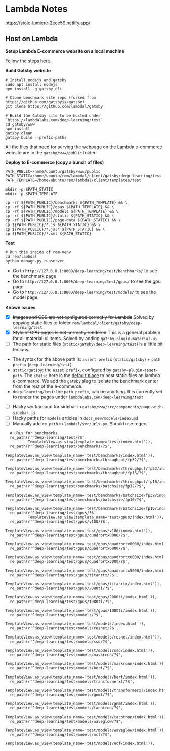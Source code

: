 # Lambda Notes

https://stoic-lumiere-2ece59.netlify.app/


<!-- ## Step Up (Ubuntu)

__Install Node.js and npm__ (Follow the steps [here](https://linuxize.com/post/how-to-install-node-js-on-ubuntu-18.04/))

```
sudo apt install nodejs

$ node -v
v12.16.3

$ npm -v
6.14.4
```


__Install Gatsby__

```
npm install -g gatsby-cli

$ gatsby -v
Gatsby CLI version: 2.12.34
```

__Clone repo__


```
git clone https://github.com/lambdal/gatsby
```

__Create Environment Variables__

Create two ".env" files inside of `gatsby/www`. Add a couple of environment variables to the files.

`.env.development`: the environment file for `gatsby develop`

`.env.production`: the environment file for `gatsby build`

These are the environment variables:

```
GATSBY_SCREENSHOT_PLACEHOLDER=true
GITHUB_API_TOKEN=YOUR_TOKEN_HERE
```

[Here](https://github.com/gatsbyjs/gatsby/tree/master/www#working-with-the-starter-library) is the guide to create `GITHUB_API_TOKEN`, the Github personal access token. The `GATSBY_SCREENSHOT_PLACEHOLDER` variable makes the build a lot faster by skipping screenshot generation.


## Build and Test Locally

Follow the steps below and visit the page at `http://localhost:8000/` (develop) or `http://localhost:9000/` (build)

```
# Comment https://github.com/lambdal/gatsby/blob/master/www/src/components/page-with-sidebar.js#L14
# Uncomment https://github.com/lambdal/gatsby/blob/master/www/src/components/page-with-sidebar.js#L17
# Otherwise sidebar cannot display properly

# Remove prefix path "http://127.0.0.1:8000/deep-learning/test/" from all article links in 
# https://github.com/lambdal/gatsby/blob/master/docs_new/models/index.md
# Otherwise model articles cannot display properly

cd gatsby/www
npm install

# development build
gatsby clean
gatsby develop

# production build 
# Comment out https://github.com/lambdal/gatsby/blob/master/www/gatsby-config.js#L82
# Comment out https://github.com/lambdal/gatsby/blob/master/www/gatsby-config.js#L382 - #387
# Otherwise build will fail 
gatsby clean
gatsby build
gatsby serve
```

Notice all the files that need for serving the webpage are inside `gatsby/www/public`. You can simply upload this folder to `netlify` for a public test. Here is an example: https://stoic-lumiere-2ece59.netlify.app/ -->


## Host on Lambda

__Setup Lambda E-commerce website on a local machine__

Follow the steps [here](https://github.com/lambdal/rem/tree/master/lambdal). 


__Build Gatsby website__

```
# Install nodejs and gatsby
sudo apt install nodejs
npm install -g gatsby-cli

# Clone benchmark site repo (forked from https://github.com/gatsbyjs/gatsby)
git clone https://github.com/lambdal/gatsby

# Build the Gatsby site to be hosted under `https://lambdalabs.com/deep-learning/test`
cd gatsby/www
npm install
gatsby clean
gatsby build --prefix-paths
```

All the files that need for serving the webpage on the Lambda e-commerce website are in the `gatsby/www/public` folder. 

__Deploy to E-commerce (copy a bunch of files)__

```
PATH_PUBLIC=/home/ubuntu/gatsby/www/public
PATH_STATIC=/home/ubuntu/rem/lambdal/client/gatsby/deep-learning/test
PATH_TEMPLATE=/home/ubuntu/rem/lambdal/client/templates/test

mkdir -p $PATH_STATIC
mkdir -p $PATH_TEMPLATE

cp -rf ${PATH_PUBLIC}/benchmarks ${PATH_TEMPLATE} && \
cp -rf ${PATH_PUBLIC}/gpus ${PATH_TEMPLATE} && \
cp -rf ${PATH_PUBLIC}/models ${PATH_TEMPLATE} && \
cp -rf ${PATH_PUBLIC}/static ${PATH_STATIC} && \
cp -rf ${PATH_PUBLIC}/page-data ${PATH_STATIC} && \
cp ${PATH_PUBLIC}/*.js ${PATH_STATIC} && \
cp ${PATH_PUBLIC}/*.js.* ${PATH_STATIC} && \
cp ${PATH_PUBLIC}/*.xml ${PATH_STATIC}
```

__Test__

```
# Run this inside of rem-venv
cd rem/lambdal
python manage.py runserver
```

* Go to `http://127.0.0.1:8000/deep-learning/test/benchmarks/` to see the benchmark page
* Go to `http://127.0.0.1:8000/deep-learning/test/gpus/` to see the gpu page
* Go to `http://127.0.0.1:8000/deep-learning/test/models/` to see the model page

__Known Issues__

- [x] <s>Images and CSS are not configured correctly for Lambda</s> Solved by copying static files to folder `rem/lambdal/client/gatsby/deep-learning/test`
- [x] <s>Style of GPU pages is not correctly rendered</s> This is a general problem for all material-ui items. Solved by adding `gatsby-plugin-material-ui` 
- [ ] The path for static files (`static/gatsby/deep-learning/test`) is a little bit tedious. 
* The syntax for the above path is: `assert prefix` (`static/gatsby`) + `path prefix` (`deep-learning/test`).
* `static/gatsby`: the `asset prefix`, configured by `gatsby-plugin-asset-path`. The `static` here is the [default place](https://github.com/lambdal/rem/blob/master/lambdal/svr/settings.py#L111) to host static files on lambda e-commerce. We add the `gatsby` slug to isolate the benchmark center from the rest of the e-commerce. 
* `deep-learning/test`: the `path prefix`, can be anything. It is currently set to render the pages under `lambdalabs.com/deep-learning/test`
- [ ] Hacky workaround for sidebar in `gatsby/www/src/components/page-with-sidebar.js`. 
- [ ] Hacky paths for `models` articles in `docs_new/models/index.md`
- [ ] Manually add `re_path` in `lambdal/svr/urls.py`. Should use regex. 
```
  # URLs for benchmarks
  re_path(r'^deep-learning/test/?$',
          TemplateView.as_view(template_name='test/index.html')),
  re_path(r'^deep-learning/test/benchmarks/?$',
          TemplateView.as_view(template_name='test/benchmarks/index.html')),
  re_path(r'^deep-learning/test/benchmarks/throughput/fp32/?$',
          TemplateView.as_view(template_name='test/benchmarks/throughput/fp32/index.html')),
  re_path(r'^deep-learning/test/benchmarks/throughput/fp16/?$',
          TemplateView.as_view(template_name='test/benchmarks/throughput/fp16/index.html')),
  re_path(r'^deep-learning/test/benchmarks/batchsize/fp32/?$',
          TemplateView.as_view(template_name='test/benchmarks/batchsize/fp32/index.html')),
  re_path(r'^deep-learning/test/benchmarks/batchsize/fp16/?$',
          TemplateView.as_view(template_name='test/benchmarks/batchsize/fp16/index.html')),                        
  re_path(r'^deep-learning/test/gpus/?$',
          TemplateView.as_view(template_name='test/gpus/index.html')),
  re_path(r'^deep-learning/test/gpus/v100/?$',
          TemplateView.as_view(template_name='test/gpus/v100/index.html')),
  re_path(r'^deep-learning/test/gpus/quadrortx8000/?$',
          TemplateView.as_view(template_name='test/gpus/quadrortx8000/index.html')), 
  re_path(r'^deep-learning/test/gpus/quadrortx6000/?$',
          TemplateView.as_view(template_name='test/gpus/quadrortx6000/index.html')),
  re_path(r'^deep-learning/test/gpus/quadrortx5000/?$',
          TemplateView.as_view(template_name='test/gpus/quadrortx5000/index.html')),
  re_path(r'^deep-learning/test/gpus/titanrtx/?$',
          TemplateView.as_view(template_name='test/gpus/titanrtx/index.html')),
  re_path(r'^deep-learning/test/gpus/2080ti/?$',
          TemplateView.as_view(template_name='test/gpus/2080ti/index.html')),
  re_path(r'^deep-learning/test/gpus/1080ti/?$',
          TemplateView.as_view(template_name='test/gpus/1080ti/index.html')),                                                                                         
  re_path(r'^deep-learning/test/models/?$',
          TemplateView.as_view(template_name='test/models/index.html')),
  re_path(r'^deep-learning/test/models/resnet/?$',
          TemplateView.as_view(template_name='test/models/resnet/index.html')),
  re_path(r'^deep-learning/test/models/ssd/?$',
          TemplateView.as_view(template_name='test/models/ssd/index.html')),  
  re_path(r'^deep-learning/test/models/maskrcnn/?$',
          TemplateView.as_view(template_name='test/models/maskrcnn/index.html')),  
  re_path(r'^deep-learning/test/models/bert/?$',
          TemplateView.as_view(template_name='test/models/bert/index.html')),  
  re_path(r'^deep-learning/test/models/transformerxl/?$',
          TemplateView.as_view(template_name='test/models/transformerxl/index.html')),
  re_path(r'^deep-learning/test/models/gnmt/?$',
          TemplateView.as_view(template_name='test/models/gnmt/index.html')),
  re_path(r'^deep-learning/test/models/tacotron/?$',
          TemplateView.as_view(template_name='test/models/tacotron/index.html')),
  re_path(r'^deep-learning/test/models/waveglow/?$',
          TemplateView.as_view(template_name='test/models/waveglow/index.html')),
  re_path(r'^deep-learning/test/models/ncf/?$',
          TemplateView.as_view(template_name='test/models/ncf/index.html')), 
```
